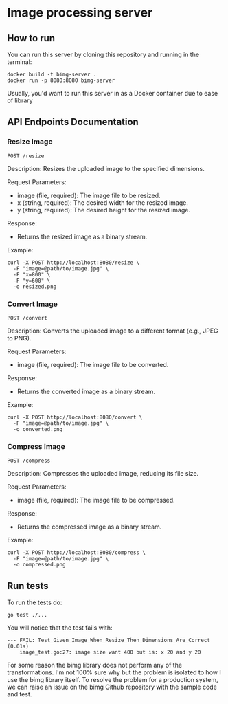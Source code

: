 # Image processing server
## How to run
You can run this server by cloning this repository and running in the terminal:
```
docker build -t bimg-server .
docker run -p 8080:8080 bimg-server
```

Usually, you'd want to run this server in as a Docker container due to ease of library 

## API Endpoints Documentation
### Resize Image
`POST /resize`

Description: Resizes the uploaded image to the specified dimensions.

Request Parameters:
- image (file, required): The image file to be resized.
- x (string, required): The desired width for the resized image.
- y (string, required): The desired height for the resized image.

Response:
- Returns the resized image as a binary stream.

Example:
```
curl -X POST http://localhost:8080/resize \
  -F "image=@path/to/image.jpg" \
  -F "x=800" \
  -F "y=600" \
  -o resized.png
```

### Convert Image
`POST /convert`

Description: Converts the uploaded image to a different format (e.g., JPEG to PNG).

Request Parameters:
- image (file, required): The image file to be converted.

Response:
- Returns the converted image as a binary stream.

Example:
```
curl -X POST http://localhost:8080/convert \
  -F "image=@path/to/image.jpg" \
  -o converted.png
```
### Compress Image
`POST /compress`

Description: Compresses the uploaded image, reducing its file size.

Request Parameters:
- image (file, required): The image file to be compressed.

Response:
- Returns the compressed image as a binary stream.

Example:
```
curl -X POST http://localhost:8080/compress \
  -F "image=@path/to/image.jpg" \
  -o compressed.png
```

## Run tests
To run the tests do:
```
go test ./...
```

You will notice that the test fails with:
```
--- FAIL: Test_Given_Image_When_Resize_Then_Dimensions_Are_Correct (0.01s)
    image_test.go:27: image size want 400 but is: x 20 and y 20
```

For some reason the bimg library does not perform any of the transformations. I'm not 100% sure why but the problem is isolated to how I use the bimg library itself. To resolve the problem for a production system, we can raise an issue on the bimg Github repository with the sample code and test.

